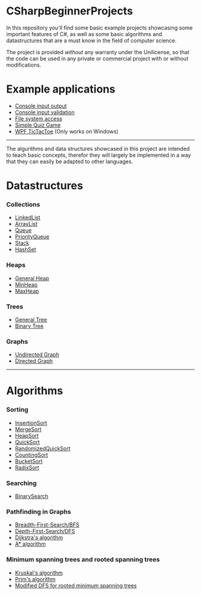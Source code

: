 # CSharpBeginnerProjects
In this repository you'll find some basic example projects showcasing some important features of C#, as well as some basic algorithms and datastructures that are a must know in the field of computer science.

The project is provided _without_ any warranty under the Unilicense, so that the code can be used in any private or commercial project with or without modifications.

# Example applications
  * [Console input output](https://github.com/lunardoggo/CSharpBeginnerProjects/tree/main/Projects/LunarDoggo.Beginners.ConsoleIO)
  * [Console input validation](https://github.com/lunardoggo/CSharpBeginnerProjects/tree/main/Projects/LunarDoggo.Beginners.ConsoleIOValidation)
  * [File system access](https://github.com/lunardoggo/CSharpBeginnerProjects/tree/main/Projects/LunarDoggo.FileSystemTree)
  * [Simple Quiz Game](https://github.com/lunardoggo/CSharpBeginnerProjects/tree/main/Projects/LunarDoggo.QuizGame)
  * [WPF TicTacToe](https://github.com/lunardoggo/CSharpBeginnerProjects/tree/main/Projects/LunarDoggo.TicTacToe) (Only works on Windows)

---

The algurithms and data structures showcased in this project are intended to teach basic concepts, therefor they will largely be implemented in a way that they can easily be adapted to other languages.

# Datastructures
### **Collections**
  * [LinkedList](https://github.com/lunardoggo/CSharpBeginnerProjects/blob/main/Datastructures/Collections/LinkedList.cs)
  * [ArrayList](https://github.com/lunardoggo/CSharpBeginnerProjects/blob/main/Datastructures/Collections/ArrayList.cs)
  * [Queue](https://github.com/lunardoggo/CSharpBeginnerProjects/blob/main/Datastructures/Collections/Queue.cs)
  * [PriorityQueue](https://github.com/lunardoggo/CSharpBeginnerProjects/)
  * [Stack](https://github.com/lunardoggo/CSharpBeginnerProjects/blob/main/Datastructures/Collections/Stack.cs)
  * [HashSet](https://github.com/lunardoggo/CSharpBeginnerProjects/)

### **Heaps**
  * [General Heap](https://github.com/lunardoggo/CSharpBeginnerProjects/)
  * [MinHeap](https://github.com/lunardoggo/CSharpBeginnerProjects/)
  * [MaxHeap](https://github.com/lunardoggo/CSharpBeginnerProjects/)

### **Trees**
  * [General Tree](https://github.com/lunardoggo/CSharpBeginnerProjects/)
  * [Binary Tree](https://github.com/lunardoggo/CSharpBeginnerProjects/)

### **Graphs**
  * [Undirected Graph](https://github.com/lunardoggo/CSharpBeginnerProjects/tree/main/Datastructures/Graphs)
  * [Directed Graph](https://github.com/lunardoggo/CSharpBeginnerProjects/tree/main/Datastructures/Graphs)

---

# Algorithms
### **Sorting**
  * [InsertionSort](https://github.com/lunardoggo/CSharpBeginnerProjects/)
  * [MergeSort](https://github.com/lunardoggo/CSharpBeginnerProjects/)
  * [HeapSort](https://github.com/lunardoggo/CSharpBeginnerProjects/)
  * [QuickSort](https://github.com/lunardoggo/CSharpBeginnerProjects/)
  * [RandomizedQuickSort](https://github.com/lunardoggo/CSharpBeginnerProjects/)
  * [CountingSort](https://github.com/lunardoggo/CSharpBeginnerProjects/)
  * [BucketSort](https://github.com/lunardoggo/CSharpBeginnerProjects/)
  * [RadixSort](https://github.com/lunardoggo/CSharpBeginnerProjects/)

### **Searching**
  * [BinarySearch](https://github.com/lunardoggo/CSharpBeginnerProjects/)

### **Pathfinding in Graphs**
  * [Breadth-First-Search/BFS](https://github.com/lunardoggo/CSharpBeginnerProjects/blob/main/Algorithms/Graphs/Pathfinding/BreadthFirstSearch.cs)
  * [Depth-First-Search/DFS](https://github.com/lunardoggo/CSharpBeginnerProjects/blob/main/Algorithms/Graphs/Pathfinding/DepthFirstSearch.cs)
  * [Dijkstra's algorithm](https://github.com/lunardoggo/CSharpBeginnerProjects/)
  * [A* algorithm](https://github.com/lunardoggo/CSharpBeginnerProjects/)

### **Minimum spanning trees and rooted spanning trees**
  * [Kruskal's algorithm](https://github.com/lunardoggo/CSharpBeginnerProjects/)
  * [Prim's algorithm](https://github.com/lunardoggo/CSharpBeginnerProjects/)
  * [Modified DFS for rooted minimum spanning trees](https://github.com/lunardoggo/CSharpBeginnerProjects/)